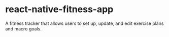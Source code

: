 # react-native-fitness-app
A fitness tracker that allows users to set up, update, and edit exercise plans and macro goals.
